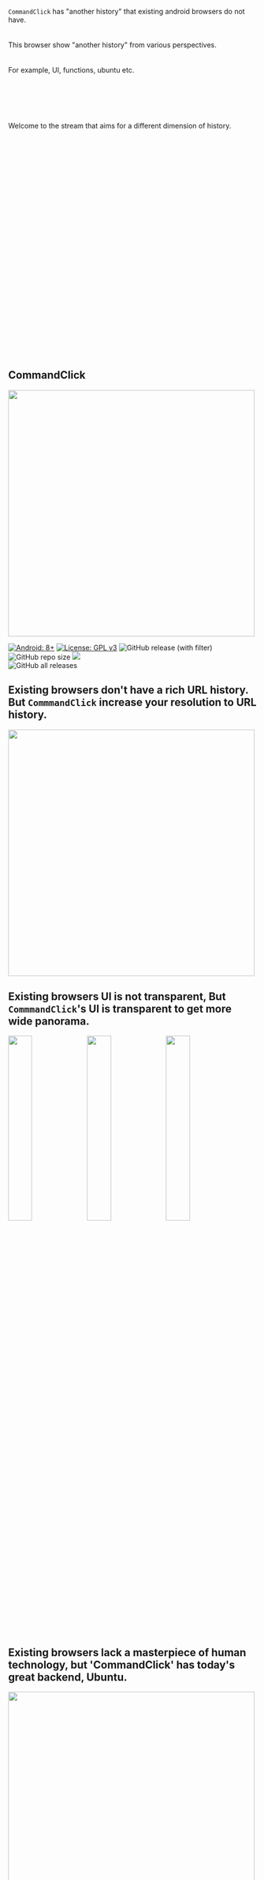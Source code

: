 


<br>    
<br>
<br>
<br>
<br>    
<br>
<br>
<br>

`CommandClick` has "another history"  that existing android browsers do not have.  
<br>
<br>
This browser show "another history" from various perspectives.   
<br>
<br>
For example, UI, functions, ubuntu etc.    

<br>
<br>
<br>
<br>

Welcome to the stream that aims for a different dimension of history.

<br>
<br>
<br>
<br>
<br>
<br>
<br>    
<br>
<br>
<br>
<br>    
<br>
<br>
<br>
<br>    
<br>
<br>
<br>
<br>    
<br>
<br>
<br>
<br>    
<br>
<br>
<br>

CommandClick
----

<img src="https://github.com/puutaro/CommandClick/assets/55217593/e4e6f75b-a35e-47f1-bb41-144d8ea88185" width="500">  


[![Android: 8+](https://img.shields.io/badge/Android-8+-blueviolet.svg?style=popout&logo=android)]((https://opensource.org/licenses/MIT))
[![License: GPL v3](https://img.shields.io/badge/License-GPLv3-blue.svg)](https://www.gnu.org/licenses/gpl-3.0)
![GitHub release (with filter)](https://img.shields.io/github/v/release/puutaro/CommandClick)
![GitHub repo size](https://img.shields.io/github/repo-size/puutaro/CommandClick)
<img src="https://img.shields.io/endpoint?url=https://apt.izzysoft.de/fdroid/api/v1/shield/com.mirfatif.permissionmanagerx&label=IzzyOnDroid&cacheSeconds=86400">  
![GitHub all releases](https://img.shields.io/github/downloads/puutaro/CommandClick/total)  

## Existing browsers don't have a rich URL history. But `CommmandClick` increase your resolution to URL history.

<img src="https://github.com/user-attachments/assets/8cd8af96-0828-4dfa-9e2a-e7ac19f4dda5" width="500">  

## Existing browsers UI is not transparent, But `CommmandClick`'s UI is transparent to get more wide panorama.  

<img src="https://github.com/user-attachments/assets/aac0c05f-0232-4c49-b56e-c8c124b2dfd9" width="31%">
<img src="https://github.com/user-attachments/assets/9aba1f3e-daf6-45a8-ba62-313b5d440501" width="31%">
<img src="https://github.com/user-attachments/assets/4a309506-ada6-4628-b735-7f06269aa4b1" width="31%">


## Existing browsers lack a masterpiece of human technology, but 'CommandClick' has today's great backend, **Ubuntu**.  

<img src="https://github.com/user-attachments/assets/6c24d52f-9beb-48ab-be28-ea41ad0c8bf4" width="500">

## Existing browsers addon is poorly. But, `CommmandClick` addon has the potential to grow for you by graphical UI, ubuntu, etc..    

<img src="https://github.com/user-attachments/assets/a3d4a324-a25d-47d7-ada9-fc54fd2b2f68" width="500">

App installation
-----  
- Android 8+

get it on bellow link  

<a href="https://github.com/puutaro/CommandClick/releases" target="_blank"><img src="https://img.shields.io/github/v/release/puutaro/CommandClick"  width="170"></a>　　

<a href="https://apt.izzysoft.de/fdroid/index/apk/com.puutaro.commandclick/" target="_blank"><img src="https://gitlab.com/IzzyOnDroid/repo/-/raw/master/assets/IzzyOnDroid.png" width="170"></a>　　

- This app not spyware.  Sometimes, it is detected by malware checkers because of the following.

> `ACCESS_FINE_LOCATION` -> Ths require WIFI setting via QR reader .  
> `READ_EXTERNAL_STORAGE` -> CommandClick base is file system.   
> This app data is saved to file. So, without this permission, CC is not feasible.

-> detail is [this issue](https://github.com/puutaro/CommandClick/issues/11)

### [Optional] Change WebView

By edge, webView javascript feature is limited.  
So, javascript not working, recommend to change by [google play](https://play.google.com/store/apps).

- I found this case in samsung galaxy.


Setup Ubuntu
------

By set ubuntu, you can use all fannel (bookmarklet).   
It enables without the need for `termux` or rooting.      
And more, we can use custom command for fannel (bookmarklet) development.  


<img src="https://github.com/puutaro/CommandClick/assets/55217593/2406d8eb-b836-43eb-8dd0-1169c954e64b" width="400">  

[//]: # ()
[//]: # (-> [More detail]&#40;https://github.com/puutaro/CommandClick/blob/master/USAGE.md#setup-ubuntu&#41;)


[//]: # (Usage)

[//]: # (------)

[//]: # ()
[//]: # (<p>-> <a href="https://github.com/puutaro/CommandClick/blob/master/USAGE.md" target="_blank">USAGE.md</a></p> )

[//]: # ()
[//]: # (For fannel &#40;bookmarklet&#41; developer)

[//]: # (--------)

[//]: # ()
[//]: # (### -> [Quick start shell]&#40;https://github.com/puutaro/quickStartShell?tab=readme-ov-file&#41;)

[//]: # ()
[//]: # (### -> [Reference]&#40;https://github.com/puutaro/CommandClick/blob/master/DEVELOPER.md&#41;)

[//]: # ()

Acknowledge
--------

Thanks to awesome [UserLand](https://github.com/CypherpunkArmory/UserLAnd) and [PRoot](https://github.com/proot-me/proot), which make this project possible.

Thanks for watching by end
--------


<img src="https://github.com/user-attachments/assets/83064351-94a7-4f65-b342-2bc90e4c2874" width="45%">
<img src="https://github.com/user-attachments/assets/0120f2ce-f3b9-4a52-a7bf-6c6793766e28" width="45%">
<img src="https://github.com/user-attachments/assets/a6e8846d-ed33-4da6-b740-725477f09975" width="45%">
<img src="https://github.com/user-attachments/assets/395092ce-7e51-4171-96e3-2af099a941bc" width="45%">

